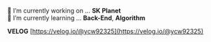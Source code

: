 🔭 I’m currently working on ... **SK Planet**  
🌱 I’m currently learning ... **Back-End**, **Algorithm**

**VELOG**
[https://velog.io/@ycw92325](https://velog.io/@ycw92325)

<!--
**ChangwookYang/changwookyang** is a ✨ _special_ ✨ repository because its `README.md` (this file) appears on your GitHub profile.

Here are some ideas to get you started:

- 🔭 I’m currently working on ...
- 🌱 I’m currently learning ...
- 👯 I’m looking to collaborate on ...
- 🤔 I’m looking for help with ...
- 💬 Ask me about ...
- 📫 How to reach me: ...
- 😄 Pronouns: ...
- ⚡ Fun fact: ...
-->
